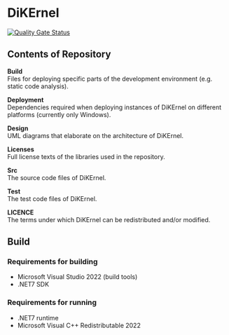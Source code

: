 # DiKErnel
[![Quality Gate Status](https://sonarcloud.io/api/project_badges/measure?project=Deltares_DiKErnel&metric=alert_status)](https://sonarcloud.io/summary/new_code?id=Deltares_DiKErnel)

## Contents of Repository

**Build**\
Files for deploying specific parts of the development environment (e.g. static code analysis).

**Deployment**\
Dependencies required when deploying instances of DiKErnel on different platforms (currently only Windows).

**Design**\
UML diagrams that elaborate on the architecture of DiKErnel.

**Licenses**\
Full license texts of the libraries used in the repository.

**Src**\
The source code files of DiKErnel.

**Test**\
The test code files of DiKErnel.

**LICENCE**\
The terms under which DiKErnel can be redistributed and/or modified.

## Build

### Requirements for building
- Microsoft Visual Studio 2022 (build tools)
- .NET7 SDK

### Requirements for running
- .NET7 runtime
- Microsoft Visual C++ Redistributable 2022

